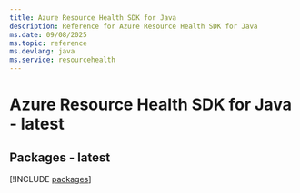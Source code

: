 ```yaml
---
title: Azure Resource Health SDK for Java
description: Reference for Azure Resource Health SDK for Java
ms.date: 09/08/2025
ms.topic: reference
ms.devlang: java
ms.service: resourcehealth
---
```

# Azure Resource Health SDK for Java - latest
## Packages - latest
[!INCLUDE [packages](resource-health-index.md)]